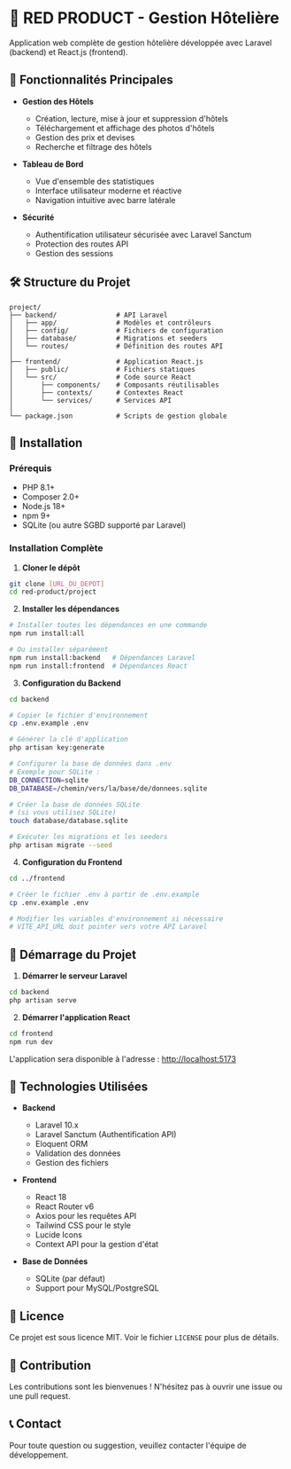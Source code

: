 # 🏨 RED PRODUCT - Gestion Hôtelière

Application web complète de gestion hôtelière développée avec Laravel (backend) et React.js (frontend).

## 🚀 Fonctionnalités Principales

- **Gestion des Hôtels**
  - Création, lecture, mise à jour et suppression d'hôtels
  - Téléchargement et affichage des photos d'hôtels
  - Gestion des prix et devises
  - Recherche et filtrage des hôtels

- **Tableau de Bord**
  - Vue d'ensemble des statistiques
  - Interface utilisateur moderne et réactive
  - Navigation intuitive avec barre latérale

- **Sécurité**
  - Authentification utilisateur sécurisée avec Laravel Sanctum
  - Protection des routes API
  - Gestion des sessions

## 🛠️ Structure du Projet

```
project/
├── backend/               # API Laravel
│   ├── app/               # Modèles et contrôleurs
│   ├── config/            # Fichiers de configuration
│   ├── database/          # Migrations et seeders
│   └── routes/            # Définition des routes API
│
├── frontend/              # Application React.js
│   ├── public/            # Fichiers statiques
│   └── src/               # Code source React
│       ├── components/    # Composants réutilisables
│       ├── contexts/      # Contextes React
│       └── services/      # Services API
│
└── package.json           # Scripts de gestion globale
```

## 🚀 Installation

### Prérequis

- PHP 8.1+
- Composer 2.0+
- Node.js 18+
- npm 9+
- SQLite (ou autre SGBD supporté par Laravel)

### Installation Complète

1. **Cloner le dépôt**
```bash
git clone [URL_DU_DEPOT]
cd red-product/project
```

2. **Installer les dépendances**
```bash
# Installer toutes les dépendances en une commande
npm run install:all

# Ou installer séparément
npm run install:backend   # Dépendances Laravel
npm run install:frontend  # Dépendances React
```

3. **Configuration du Backend**

```bash
cd backend

# Copier le fichier d'environnement
cp .env.example .env

# Générer la clé d'application
php artisan key:generate

# Configurer la base de données dans .env
# Exemple pour SQLite :
DB_CONNECTION=sqlite
DB_DATABASE=/chemin/vers/la/base/de/donnees.sqlite

# Créer la base de données SQLite
# (si vous utilisez SQLite)
touch database/database.sqlite

# Exécuter les migrations et les seeders
php artisan migrate --seed
```

4. **Configuration du Frontend**

```bash
cd ../frontend

# Créer le fichier .env à partir de .env.example
cp .env.example .env

# Modifier les variables d'environnement si nécessaire
# VITE_API_URL doit pointer vers votre API Laravel
```

## 🚦 Démarrage du Projet

1. **Démarrer le serveur Laravel**
```bash
cd backend
php artisan serve
```

2. **Démarrer l'application React**
```bash
cd frontend
npm run dev
```

L'application sera disponible à l'adresse : [http://localhost:5173](http://localhost:5173)

## 🔧 Technologies Utilisées

- **Backend**
  - Laravel 10.x
  - Laravel Sanctum (Authentification API)
  - Eloquent ORM
  - Validation des données
  - Gestion des fichiers

- **Frontend**
  - React 18
  - React Router v6
  - Axios pour les requêtes API
  - Tailwind CSS pour le style
  - Lucide Icons
  - Context API pour la gestion d'état

- **Base de Données**
  - SQLite (par défaut)
  - Support pour MySQL/PostgreSQL

## 📝 Licence

Ce projet est sous licence MIT. Voir le fichier `LICENSE` pour plus de détails.

## 👥 Contribution

Les contributions sont les bienvenues ! N'hésitez pas à ouvrir une issue ou une pull request.

## 📞 Contact

Pour toute question ou suggestion, veuillez contacter l'équipe de développement.